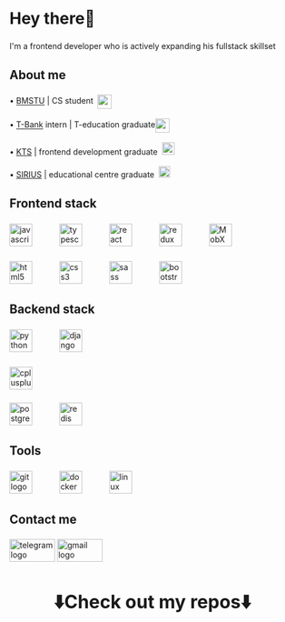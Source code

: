 
<h1 align="left">Hey there👋</h1>

###

<p align="left">I'm a frontend developer who is actively expanding his fullstack skillset</p>

###

<h2 align="left">About me</h2>

###

<p align="left">
  • <a href="https://mirror.bmstu.ru/about" target="_blank">BMSTU</a> | CS student&nbsp  <img src="https://abali.ru/wp-content/uploads/2013/03/Gerb_MGTU_imeni_Baumana.png" height="25" align="center">
  <br><br>
  • <a href="https://www.tbank.ru/career/" target="_blank">T-Bank</a> intern | T-education graduate<img src="https://upload.wikimedia.org/wikipedia/commons/thumb/1/17/T-Bank_RU_logo.svg/2560px-T-Bank_RU_logo.svg.png" height="25" align="center">
  <br><br>
  • <a href="https://kts.tech/" target="_blank">KTS</a> | frontend development graduate&nbsp  <img src="https://kts.tech/_next/static/media/logo.7d06f088.png" height=22><br><br>
  • <a href="https://sochisirius.ru/o-siriuse/programmes-of-the-educational-centre-sirius" target="_blank">SIRIUS</a> | educational centre graduate&nbsp <img src="https://static.tildacdn.com/tild3266-6237-4635-b636-643162616161/__.svg" height="20">
</p>

###

<h2 align="left">Frontend stack</h2>

###

<div align="left">
  <img src="https://cdn.jsdelivr.net/gh/devicons/devicon/icons/javascript/javascript-original.svg" height="40" alt="javascript logo"  />
  <img width="40" />
  <img src="https://cdn.jsdelivr.net/gh/devicons/devicon/icons/typescript/typescript-original.svg" height="40" alt="typescript logo"  />
  <img width="40" />
  <img src="https://cdn.jsdelivr.net/gh/devicons/devicon/icons/react/react-original.svg" height="40" alt="react logo"  />
  <img width="40" />
  <img src="https://cdn.jsdelivr.net/gh/devicons/devicon/icons/redux/redux-original.svg" height="40" alt="redux logo"  />
  <img width="40" />
  <img src="https://cdn.freebiesupply.com/logos/large/2x/mobx-logo-svg-vector.svg" height="40" alt="MobX logo">
</div>

###

<div align="left">
  <img src="https://cdn.jsdelivr.net/gh/devicons/devicon/icons/html5/html5-original.svg" height="40" alt="html5 logo"  />
  <img width="40" />
  <img src="https://cdn.jsdelivr.net/gh/devicons/devicon/icons/css3/css3-original.svg" height="40" alt="css3 logo"  />
  <img width="40" />
  <img src="https://cdn.jsdelivr.net/gh/devicons/devicon/icons/sass/sass-original.svg" height="40" alt="sass logo"  />
  <img width="40" />
  <img src="https://cdn.jsdelivr.net/gh/devicons/devicon/icons/bootstrap/bootstrap-original.svg" height="40" alt="bootstrap logo"  />
</div>

###

<h2 align="left">Backend stack</h2>

###

<div align="left">
  <img src="https://cdn.jsdelivr.net/gh/devicons/devicon/icons/python/python-original.svg" height="40" alt="python logo"  />
  <img width="40" />
  <img src="https://cdn.jsdelivr.net/gh/devicons/devicon/icons/django/django-plain.svg" height="40" alt="django logo"  />
</div>

###

<div align="left">
  <img src="https://cdn.jsdelivr.net/gh/devicons/devicon/icons/cplusplus/cplusplus-original.svg" height="40" alt="cplusplus logo"  />
</div>

###

<div align="left">
  <img src="https://cdn.jsdelivr.net/gh/devicons/devicon/icons/postgresql/postgresql-original.svg" height="40" alt="postgresql logo"  />
  <img width="40" />
  <img src="https://cdn.jsdelivr.net/gh/devicons/devicon/icons/redis/redis-original.svg" height="40" alt="redis logo"  />
</div>

###

<h2 align="left">Tools</h2>

###

<div align="left">
  <img src="https://cdn.jsdelivr.net/gh/devicons/devicon/icons/git/git-original.svg" height="40" alt="git logo"  />
  <img width="40" />
  <img src="https://cdn.jsdelivr.net/gh/devicons/devicon/icons/docker/docker-original.svg" height="40" alt="docker logo"  />
  <img width="40" />
  <img src="https://cdn.jsdelivr.net/gh/devicons/devicon/icons/linux/linux-original.svg" height="40" alt="linux logo"  />
</div>

###

<p align="left"></p>

###

<h2 align="left">Contact me</h2>

###

<div align="left">
  <img src="https://raw.githubusercontent.com/maurodesouza/profile-readme-generator/master/src/assets/icons/social/telegram/default.svg" width="80" height="40" alt="telegram logo"  />
  <img src="https://raw.githubusercontent.com/maurodesouza/profile-readme-generator/master/src/assets/icons/social/gmail/default.svg" width="80" height="40" alt="gmail logo"  />
</div>


###

<h2></h2>


###

<h3 align="center" style="font-size: 32px;">⬇️Check out my repos⬇️</h3>

###
